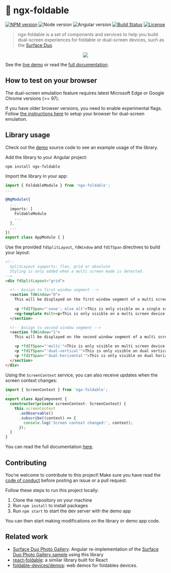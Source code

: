 # 📖 ngx-foldable

[![NPM version](https://img.shields.io/npm/v/ngx-foldable.svg)](https://www.npmjs.com/package/ngx-foldable)
![Node version](https://img.shields.io/node/v/ngx-foldable.svg)
![Angular version](https://img.shields.io/badge/angular-%3E%3D15-dd0031?logo=Angular)
[![Build Status](https://github.com/sinedied/ngx-foldable/workflows/build/badge.svg)](https://github.com/sinedied/ngx-foldable/actions)
[![License](https://img.shields.io/badge/license-MIT-blue.svg)](LICENSE)

> ngx-foldable is a set of components and services to help you build dual-screen experiences for foldable or dual-screen devices, such as the [Surface Duo](https://docs.microsoft.com/dual-screen/web/?WT.mc_id=javascript-9776-yolasors)

<p align="center">
  <img src="./demo.png">
<p>

See the [live demo](https://sinedied.github.io/ngx-foldable/demo/) or read the [full documentation](https://sinedied.github.io/ngx-foldable/).

## How to test on your browser

The dual-screen emulation feature requires latest Microsoft Edge or Google Chrome versions (>= 97).

If you have older browser versions, you need to enable experimental flags.
Follow [the instructions here](https://devblogs.microsoft.com/surface-duo/build-and-test-dual-screen-web-apps/?WT.mc_id=javascript-9776-yolasors#build-and-test-on-the-desktop) to setup your browser for dual-screen emulation.

## Library usage

Check out the [demo](./projects/demo/src/app) source code to see an example usage of the library.

Add the library to your Angular project:

```sh
npm install ngx-foldable
```

Import the library in your app:

```ts
import { FoldableModule } from 'ngx-foldable';
...

@NgModule({
  ...
  imports: [
    FoldableModule
    ...
  ],
  ...
})
export class AppModule { }
```

Use the provided `fdSplitLayout`, `fdWindow` and `fdIfSpan` directives to build your layout:

```html
<!--
  SplitLayout supports: flex, grid or absolute
  Styling is only added when a multi screen mode is detected.
-->
<div fdSplitLayout="grid">

  <!-- Assign to first window segment -->
  <section fdWindow="0">
    This will be displayed on the first window segment of a multi screen or single screen device.
    
    <p *fdIfSpan="'none'; else alt">This is only visible on a single screen device.</p>
    <ng-template #alt><p>This is only visible on a multi screen device.</p></ng-template>
  </section>

  <!-- Assign to second window segment -->
  <section fdWindow="1">
    This will be displayed on the second window segment of a multi screen device.

    <p *fdIfSpan="'multi'">This is only visible on multi screen device, regardless of the orientation.</p>
    <p *fdIfSpan="'dual-vertical'">This is only visible on dual vertical viewports.</p>
    <p *fdIfSpan="'dual-horizontal'">This is only visible on dual horizontal viewports.</p>
  </section>
</div>
```

Using the `ScreenContext` service, you can also receive updates when the screen context changes:

```typescript
import { ScreenContext } from 'ngx-foldable';
...
export class AppComponent {
  constructor(private screenContext: ScreenContext) {
    this.screenContext
      .asObservable()
      .subscribe((context) => {
        console.log('Screen context changed:', context);
      });
  }
}
```

You can read the full documentation [here](https://sinedied.github.io/ngx-foldable/).

## Contributing

You're welcome to contribute to this project!
Make sure you have read the [code of conduct](./CODE_OF_CONDUCT) before posting an issue or a pull request.

Follow these steps to run this project locally:

1. Clone the repository on your machine
2. Run `npm install` to install packages
3. Run `npm start` to start the dev server with the demo app

You can then start making modifications on the library or demo app code.

## Related work

- [Surface Duo Photo Gallery](https://github.com/sinedied/surface-duo-photo-gallery): Angular re-implementation of the [Surface Duo Photo Gallery sample](https://github.com/foldable-devices/demos/tree/master/photo-gallery) using this library
- [react-foldable](https://github.com/aaronpowell/react-foldable): a similar library built for React
- [foldable-devices/demos](https://github.com/foldable-devices/demos): web demos for foldables devices.
